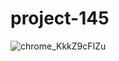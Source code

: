 # project-145
![chrome_KkkZ9cFIZu](https://user-images.githubusercontent.com/73947902/179388169-c65803b9-ae4a-42e3-acb2-3d67258acbaa.png)
